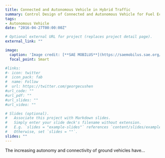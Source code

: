 ```yaml
---
title: Connected and Autonomous Vehicle in Hybrid Traffic
summary: Control Design of Connected and Autonomous Vehicle for Fuel Economy and Emission Reduction
tags:
- Autonomous Vehicle
date: "2016-04-27T00:00:00Z"

# Optional external URL for project (replaces project detail page).
external_link: ""

image:
  caption: 'Image credit: [**SAE MOBILUS**](https://saemobilus.sae.org/automated-connected/news/2019/02/singapore-sets-standards-for-autonomous-vehicles)'
  focal_point: Smart

#links:
#- icon: twitter
#  icon_pack: fab
#  name: Follow
#  url: https://twitter.com/georgecushen
#url_code: ""
#url_pdf: ""
#url_slides: ""
#url_video: ""

# Slides (optional).
#   Associate this project with Markdown slides.
#   Simply enter your slide deck's filename without extension.
#   E.g. `slides = "example-slides"` references `content/slides/example-slides.md`.
#   Otherwise, set `slides = ""`.
slides: ""
---
```


The increasing autonomy and connectivity of ground vehicles have...
